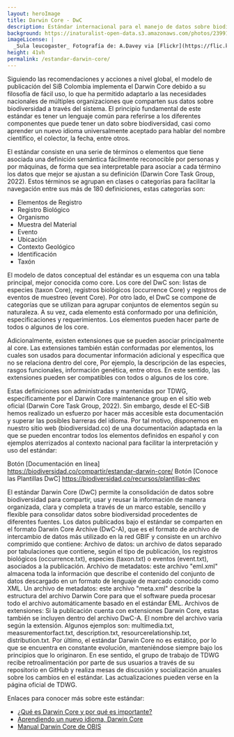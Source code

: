```yaml
---
layout: heroImage
title: Darwin Core - DwC
description: Estándar internacional para el manejo de datos sobre biodiversidad
background: https://inaturalist-open-data.s3.amazonaws.com/photos/239910960/large.jpg
imageLicense: |
  _Sula leucogaster_ Fotografía de: A.Davey via [Flickr](https://flic.kr/p/22dCn2h)
height: 41vh
permalink: /estandar-darwin-core/
---
```



Siguiendo las recomendaciones y acciones a nivel global, el modelo de publicación del SiB Colombia implementa el Darwin Core debido a su filosofía de fácil uso, lo que ha permitido adaptarlo a las necesidades nacionales de múltiples organizaciones que comparten sus datos sobre biodiversidad a través del sistema. El principio fundamental de este estándar es tener un lenguaje común para referirse a los diferentes componentes que puede tener un dato sobre biodiversidad, casi como aprender un nuevo idioma universalmente aceptado para hablar del nombre científico, el colector, la fecha, entre otros.

El estándar consiste en una serie de términos o elementos que tiene asociada una definición semántica fácilmente reconocible por personas y por máquinas, de forma que sea interpretable para asociar a cada término los datos que mejor se ajustan a su definición (Darwin Core Task Group, 2022). Estos términos se agrupan en clases o categorías para facilitar la navegación entre sus más de 180 definiciones, estas categorías son: 


* Elementos de Registro
* Registro Biológico
* Organismo
* Muestra del Material
* Evento
* Ubicación
* Contexto Geológico
* Identificación
* Taxón

El modelo de datos conceptual del estándar es un esquema con una tabla principal, mejor conocida como core. Los core del DwC son: listas de especies (taxon Core), registros biológicos (occurrence Core) y registros de eventos de muestreo (event Core). Por otro lado, el DwC se compone de categorías que se utilizan para agrupar conjuntos de elementos según su naturaleza. A su vez, cada elemento está conformado por una definición, especificaciones y requerimientos. Los elementos pueden hacer parte de todos o algunos de los core.

Adicionalmente, existen extensiones que se pueden asociar principalmente al core. Las extensiones también están conformadas por elementos, los cuales son usados para documentar información adicional y específica que no se relaciona dentro del core, Por ejemplo, la descripción de las especies, rasgos funcionales, información genética, entre otros. En este sentido, las extensiones pueden ser compatibles con todos o algunos de los core.

Estas definiciones son administradas y mantenidas por  TDWG, específicamente por el Darwin Core maintenance group en el sitio web oficial (Darwin Core Task Group, 2022). Sin embargo, desde el EC-SiB hemos realizado un esfuerzo por hacer más accesible esta documentación y superar las posibles barreras del idioma. Por tal motivo, disponemos en nuestro sitio web (biodiversidad.co) de una documentación adaptada en la que se pueden encontrar todos los elementos definidos en español y con ejemplos aterrizados al contexto nacional para facilitar la interpretación y uso del estándar:

Botón [Documentación en línea] https://biodiversidad.co/compartir/estandar-darwin-core/
Botón [Conoce las Plantillas DwC] https://biodiversidad.co/recursos/plantillas-dwc
 

El estándar Darwin Core (DwC) permite la consolidación de datos sobre biodiversidad para compartir, usar y reusar la información de manera organizada, clara y completa a través de un marco estable, sencillo y flexible para consolidar datos sobre biodiversidad procedentes de diferentes fuentes. 
Los datos publicados bajo el estándar se comparten en el formato Darwin Core Archive (DwC-A), que es el formato de archivo de intercambio de datos más utilizado en la red GBIF y consiste en un archivo comprimido que contiene:
Archivo de datos: un archivo de datos separado por tabulaciones que contiene, según el tipo de publicación, los registros biológicos (occurrence.txt), especies (taxon.txt) o eventos (event.txt), asociados a la publicación.
Archivo de metadatos: este archivo "eml.xml" almacena toda la información que describe el contenido del conjunto de datos descargado en un formato de lenguaje de marcado conocido como XML.
Un archivo de metadatos: este archivo "meta.xml" describe la estructura del archivo Darwin Core para que el software pueda procesar todo el archivo automáticamente basado en el estándar EML.
Archivos de extensiones: Si la publicación cuenta con extensiones Darwin Core, estas también se incluyen dentro del archivo DwC-A. El nombre del archivo varía según la extensión. Algunos ejemplos son: multimedia.txt, measurementorfact.txt, description.txt, resourcerelationship.txt, distribution.txt.
Por último, el estándar Darwin Core no es estático, por lo que se encuentra en constante evolución, manteniéndose siempre bajo los principios que lo originaron. En ese sentido, el grupo de trabajo de TDWG recibe retroalimentación por parte de sus usuarios a través de su repositorio en GitHub y realiza mesas de discusión y socialización anuales sobre los cambios en el estándar. Las actualizaciones pueden verse en la página oficial de TDWG.

Enlaces para conocer más sobre este estándar:

* [¿Qué es Darwin Core y por qué es importante?](https://www.gbif.org/es/darwin-core)
* [Aprendiendo un nuevo idioma, Darwin Core](https://youtu.be/nYGu8KY_K6U)
* [Manual Darwin Core de OBIS](https://obis.org/manual/)
